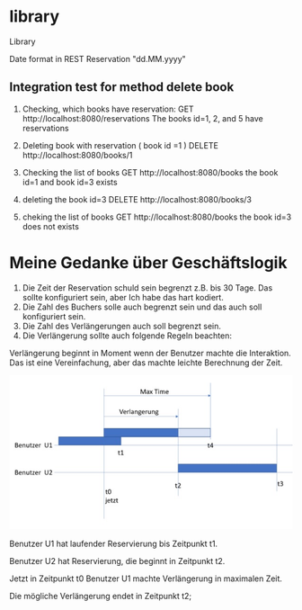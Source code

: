 # library
Library

Date format in REST Reservation "dd.MM.yyyy"

## Integration test for method  delete book

1. Checking, which books have reservation:
GET http://localhost:8080/reservations
The books id=1, 2, and 5 have reservations

2. Deleting book with reservation ( book id =1 )
DELETE http://localhost:8080/books/1

3. Checking the list of books
GET http://localhost:8080/books
the book id=1  and book id=3 exists

4. deleting the book id=3
DELETE http://localhost:8080/books/3

5. cheking the list of books
GET http://localhost:8080/books
the book id=3 does not exists



# Meine Gedanke über Geschäftslogik

1.	Die Zeit  der Reservation schuld sein begrenzt z.B. bis 30 Tage. Das sollte konfiguriert sein, aber Ich habe das hart kodiert.
2.	Die Zahl des Buchers solle auch begrenzt sein und das auch soll konfiguriert sein.
3.	Die Zahl des Verlängerungen auch soll begrenzt sein.
4.	 Die Verlängerung sollte auch folgende Regeln beachten:

Verlängerung beginnt in Moment wenn der Benutzer machte die Interaktion. Das ist eine Vereinfachung, aber das machte leichte Berechnung der Zeit.  

![](bild1.jpg)
 
Benutzer U1 hat laufender Reservierung bis Zeitpunkt t1.

Benutzer U2 hat Reservierung, die beginnt in Zeitpunkt t2.

Jetzt in Zeitpunkt t0 Benutzer U1 machte Verlängerung in maximalen Zeit.

Die mögliche Verlängerung endet in Zeitpunkt t2;


